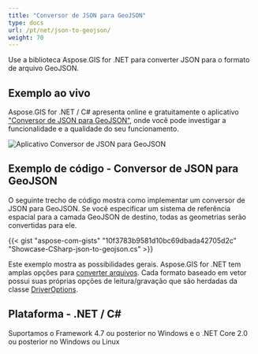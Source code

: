 ```yaml
---
title: "Conversor de JSON para GeoJSON"
type: docs
url: /pt/net/json-to-geojson/
weight: 70
---
```


Use a biblioteca Aspose.GIS for .NET para converter JSON para o formato de arquivo GeoJSON.

## **Exemplo ao vivo**

Aspose.GIS for .NET / C# apresenta online e gratuitamente o aplicativo ["Conversor de JSON para GeoJSON"](https://products.aspose.app/gis/conversion/json-to-geojson), onde você pode investigar a funcionalidade e a qualidade do seu funcionamento.

![Aplicativo Conversor de JSON para GeoJSON](conversion.png)

## **Exemplo de código - Conversor de JSON para GeoJSON**

O seguinte trecho de código mostra como implementar um conversor de JSON para GeoJSON. Se você especificar um sistema de referência espacial para a camada GeoJSON de destino, todas as geometrias serão convertidas para ele. 

{{< gist "aspose-com-gists" "10f3783b9581d10bc69dbada42705d2c" "Showcase-CSharp-json-to-geojson.cs" >}}

Este exemplo mostra as possibilidades gerais. Aspose.GIS for .NET tem amplas opções para [converter arquivos](https://docs.aspose.com/gis/net/vector-layers/). Cada formato baseado em vetor possui suas próprias opções de leitura/gravação que são herdadas da classe [DriverOptions](https://reference.aspose.com/gis/net/aspose.gis/driveroptions).

## **Plataforma - .NET / C#**

Suportamos o Framework 4.7 ou posterior no Windows e o .NET Core 2.0 ou posterior no Windows ou Linux
